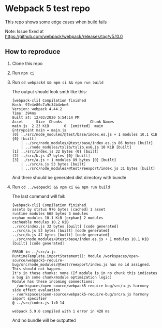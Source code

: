 # Webpack 5 test repo

This repo shows some edge cases when build fails

Note: Issue fixed at https://github.com/webpack/webpack/releases/tag/v5.10.0

## How to reproduce

1. Clone this repo
2. Run `npm ci`
3. Run `cd webpack4 && npm ci && npm run build`

    The output should look smth like this:
    ```
    [webpack-cli] Compilation finished
    Hash: 97e4e80c7a9c34b4ebe6
    Version: webpack 4.44.2
    Time: 394ms
    Built at: 12/03/2020 5:54:14 PM
    Asset      Size  Chunks             Chunk Names
    main.js  2.23 KiB       0  [emitted]  main
    Entrypoint main = main.js
    [0] ../src/node_modules/@test/base/index.es.js + 1 modules 10.1 KiB {0} [built]
        | ../src/node_modules/@test/base/index.es.js 86 bytes [built]
        | ../node_modules/tslib/tslib.es6.js 10 KiB [built]
    [1] ../src/index.js 32 bytes {0} [built]
    [2] ../src/b.js 47 bytes {0} [built]
    [3] ../src/a.js + 1 modules 89 bytes {0} [built]
        | ../src/a.js 53 bytes [built]
        | ../src/node_modules/@test/reexport/index.js 31 bytes [built]
    ```

    And there should be generated dist directory with bundle
4. Run `cd ../webpack5 && npm ci && npm run build`

    The last command will fail:
    ```
    [webpack-cli] Compilation finished
    assets by status 976 bytes [cached] 1 asset
    runtime modules 668 bytes 3 modules
    orphan modules 10.1 KiB [orphan] 2 modules
    cacheable modules 10.2 KiB
    ../src/index.js 32 bytes [built] [code generated]
    ../src/a.js 53 bytes [built] [code generated]
    ../src/b.js 47 bytes [built] [code generated]
    ../src/node_modules/@test/base/index.es.js + 1 modules 10.1 KiB [built] [code generated]

    ERROR in ../src/a.js
    RuntimeTemplate.importStatement(): Module /workspaces/open-source/webpack5-require-bug/src/node_modules/@test/reexport/index.js has no id assigned.
    This should not happen.
    It's in these chunks: none (If module is in no chunk this indicates a bug in some chunk/module optimization logic)
    Module has these incoming connections:
    - /workspaces/open-source/webpack5-require-bug/src/a.js harmony side effect evaluation
    - /workspaces/open-source/webpack5-require-bug/src/a.js harmony import specifier
    @ ../src/index.js 1:0-14

    webpack 5.9.0 compiled with 1 error in 428 ms
    ```

    And no bundle will be outputted